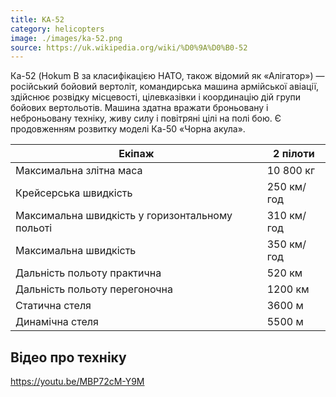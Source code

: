 ```yaml
---
title: KA-52
category: helicopters
image: ./images/ka-52.png
source: https://uk.wikipedia.org/wiki/%D0%9A%D0%B0-52
---
```


Ка-52 (Hokum B за класифікацією НАТО, також відомий як «Алігатор») — російський бойовий вертоліт, командирська машина армійської авіації, здійснює розвідку місцевості, цілевказівки і координацію дій групи бойових вертольотів. Машина здатна вражати броньовану і неброньовану техніку, живу силу і повітряні цілі на полі бою. Є продовженням розвитку моделі Ка-50 «Чорна акула».

Екіпаж| 2 пілоти
------ | ------
Максимальна злітна маса| 10 800 кг
Крейсерська швидкість| 250 км/год
Максимальна швидкість у горизонтальному польоті| 310 км/год
Максимальна швидкість| 350 км/год
Дальність польоту практична| 520 км
Дальність польоту перегоночна| 1200 км
Статична стеля| 3600 м
Динамічна стеля| 5500 м

## Відео про техніку

https://youtu.be/MBP72cM-Y9M
